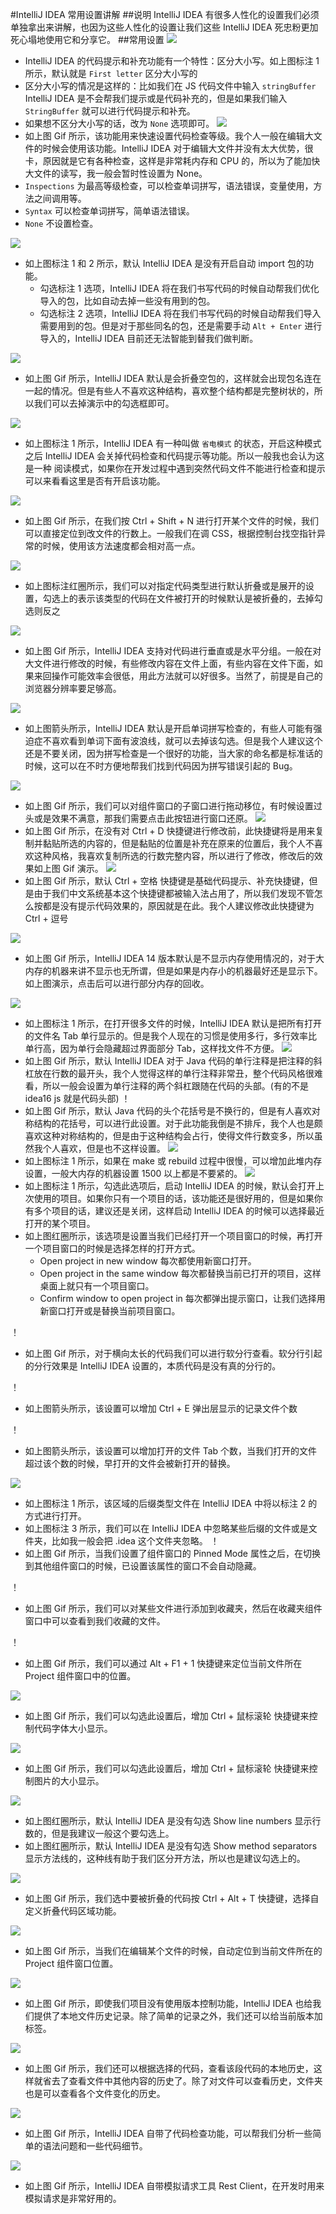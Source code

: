 #IntelliJ IDEA 常用设置讲解
##说明
IntelliJ IDEA 有很多人性化的设置我们必须单独拿出来讲解，也因为这些人性化的设置让我们这些 IntelliJ IDEA 死忠粉更加死心塌地使用它和分享它。
##常用设置
![][idea1]
*   IntelliJ IDEA 的代码提示和补充功能有一个特性：区分大小写。如上图标注 1 所示，默认就是 `First letter` 区分大小写的
*   区分大小写的情况是这样的：比如我们在 JS 代码文件中输入 `stringBuffer` IntelliJ IDEA 是不会帮我们提示或是代码补充的，但是如果我们输入 `StringBuffer` 就可以进行代码提示和补充。
*   如果想不区分大小写的话，改为 `None` 选项即可。
![][idea2]
* 如上图 Gif 所示，该功能用来快速设置代码检查等级。我个人一般在编辑大文件的时候会使用该功能。IntelliJ IDEA 对于编辑大文件并没有太大优势，很卡，原因就是它有各种检查，这样是非常耗内存和 CPU 的，所以为了能加快大文件的读写，我一般会暂时性设置为 None。
 * `Inspections` 为最高等级检查，可以检查单词拼写，语法错误，变量使用，方法之间调用等。
 * `Syntax` 可以检查单词拼写，简单语法错误。
 * `None` 不设置检查。

![][idea3]
* 如上图标注 1 和 2 所示，默认 IntelliJ IDEA 是没有开启自动 import 包的功能。 
  * 勾选标注 1 选项，IntelliJ IDEA 将在我们书写代码的时候自动帮我们优化导入的包，比如自动去掉一些没有用到的包。
  * 勾选标注 2 选项，IntelliJ IDEA 将在我们书写代码的时候自动帮我们导入需要用到的包。但是对于那些同名的包，还是需要手动 `Alt + Enter` 进行导入的，IntelliJ IDEA 目前还无法智能到替我们做判断。

![][idea5]
* 如上图 Gif 所示，IntelliJ IDEA 默认是会折叠空包的，这样就会出现包名连在一起的情况。但是有些人不喜欢这种结构，喜欢整个结构都是完整树状的，所以我们可以去掉演示中的勾选框即可。

![][idea6]
* 如上图标注 1 所示，IntelliJ IDEA 有一种叫做 `省电模式` 的状态，开启这种模式之后 IntelliJ IDEA 会关掉代码检查和代码提示等功能。所以一般我也会认为这是一种 阅读模式，如果你在开发过程中遇到突然代码文件不能进行检查和提示可以来看看这里是否有开启该功能。

![][idea7]
* 如上图 Gif 所示，在我们按 Ctrl + Shift + N 进行打开某个文件的时候，我们可以直接定位到改文件的行数上。一般我们在调 CSS，根据控制台找空指针异常的时候，使用该方法速度都会相对高一点。

![][idea8]
* 如上图标注红圈所示，我们可以对指定代码类型进行默认折叠或是展开的设置，勾选上的表示该类型的代码在文件被打开的时候默认是被折叠的，去掉勾选则反之

![][idea9]
* 如上图 Gif 所示，IntelliJ IDEA 支持对代码进行垂直或是水平分组。一般在对大文件进行修改的时候，有些修改内容在文件上面，有些内容在文件下面，如果来回操作可能效率会很低，用此方法就可以好很多。当然了，前提是自己的浏览器分辨率要足够高。

![][idea10]
* 如上图箭头所示，IntelliJ IDEA 默认是开启单词拼写检查的，有些人可能有强迫症不喜欢看到单词下面有波浪线，就可以去掉该勾选。但是我个人建议这个还是不要关闭，因为拼写检查是一个很好的功能，当大家的命名都是标准话的时候，这可以在不时方便地帮我们找到代码因为拼写错误引起的 Bug。

![][idea11]
* 如上图 Gif 所示，我们可以对组件窗口的子窗口进行拖动移位，有时候设置过头或是效果不满意，那我们需要点击此按钮进行窗口还原。
![][idea12]
* 如上图 Gif 所示，在没有对 Ctrl + D 快捷键进行修改前，此快捷键将是用来复制并黏贴所选的内容的，但是黏贴的位置是补充在原来的位置后，我个人不喜欢这种风格，我喜欢复制所选的行数完整内容，所以进行了修改，修改后的效果如上图 Gif 演示。
![][idea13]
* 如上图 Gif 所示，默认 Ctrl + 空格 快捷键是基础代码提示、补充快捷键，但是由于我们中文系统基本这个快捷键都被输入法占用了，所以我们发现不管怎么按都是没有提示代码效果的，原因就是在此。我个人建议修改此快捷键为 Ctrl + 逗号

![][idea14]
* 如上图 Gif 所示，IntelliJ IDEA 14 版本默认是不显示内存使用情况的，对于大内存的机器来讲不显示也无所谓，但是如果是内存小的机器最好还是显示下。如上图演示，点击后可以进行部分内存的回收。

![][idea15]
* 如上图标注 1 所示，在打开很多文件的时候，IntelliJ IDEA 默认是把所有打开的文件名 Tab 单行显示的。但是我个人现在的习惯是使用多行，多行效率比单行高，因为单行会隐藏超过界面部分 Tab，这样找文件不方便。
![][idea16]
* 如上图 Gif 所示，默认 IntelliJ IDEA 对于 Java 代码的单行注释是把注释的斜杠放在行数的最开头，我个人觉得这样的单行注释非常丑，整个代码风格很难看，所以一般会设置为单行注释的两个斜杠跟随在代码的头部。(有的不是idea16 js 就是代码头部)
！[][idea17]
* 如上图 Gif 所示，默认 Java 代码的头个花括号是不换行的，但是有人喜欢对称结构的花括号，可以进行此设置。对于此功能我倒是不排斥，我个人也是颇喜欢这种对称结构的，但是由于这种结构会占行，使得文件行数变多，所以虽然我个人喜欢，但是也不这样设置。
![][idea18]
* 如上图标注 1 所示，如果在 make 或 rebuild 过程中很慢，可以增加此堆内存设置，一般大内存的机器设置 1500 以上都是不要紧的。
![][idea19]
* 如上图标注 1 所示，勾选此选项后，启动 IntelliJ IDEA 的时候，默认会打开上次使用的项目。如果你只有一个项目的话，该功能还是很好用的，但是如果你有多个项目的话，建议还是关闭，这样启动 IntelliJ IDEA 的时候可以选择最近打开的某个项目。
* 如上图红圈所示，该选项是设置当我们已经打开一个项目窗口的时候，再打开一个项目窗口的时候是选择怎样的打开方式。
   * Open project in new window 每次都使用新窗口打开。
   * Open project in the same window 每次都替换当前已打开的项目，这样桌面上就只有一个项目窗口。
   * Confirm window to open project in 每次都弹出提示窗口，让我们选择用新窗口打开或是替换当前项目窗口。

！[][idea20]
 * 如上图 Gif 所示，对于横向太长的代码我们可以进行软分行查看。软分行引起的分行效果是 IntelliJ IDEA 设置的，本质代码是没有真的分行的。
 
！[][idea21]
 * 如上图箭头所示，该设置可以增加 Ctrl + E 弹出层显示的记录文件个数
 
！[][idea22]
 * 如上图箭头所示，该设置可以增加打开的文件 Tab 个数，当我们打开的文件超过该个数的时候，早打开的文件会被新打开的替换。
 
![][idea23]
 * 如上图标注 1 所示，该区域的后缀类型文件在 IntelliJ IDEA 中将以标注 2 的方式进行打开。
 * 如上图标注 3 所示，我们可以在 IntelliJ IDEA 中忽略某些后缀的文件或是文件夹，比如我一般会把 .idea 这个文件夹忽略。
！[][idea24]
 * 如上图 Gif 所示，当我们设置了组件窗口的 Pinned Mode 属性之后，在切换到其他组件窗口的时候，已设置该属性的窗口不会自动隐藏。
 
！[][idea25]
 * 如上图 Gif 所示，我们可以对某些文件进行添加到收藏夹，然后在收藏夹组件窗口中可以查看到我们收藏的文件。
 
！[][idea26]
 * 如上图 Gif 所示，我们可以通过 Alt + F1 + 1 快捷键来定位当前文件所在 Project 组件窗口中的位置。
 
![][idea27]
 * 如上图 Gif 所示，我们可以勾选此设置后，增加 Ctrl + 鼠标滚轮 快捷键来控制代码字体大小显示。
 
![][idea28]
 * 如上图 Gif 所示，我们可以勾选此设置后，增加 Ctrl + 鼠标滚轮 快捷键来控制图片的大小显示。
 
![][idea29]
 * 如上图红圈所示，默认 IntelliJ IDEA 是没有勾选 Show line numbers 显示行数的，但是我建议一般这个要勾选上。
 * 如上图红圈所示，默认 IntelliJ IDEA 是没有勾选 Show method separators 显示方法线的，这种线有助于我们区分开方法，所以也是建议勾选上的。
 
![][idea30]
 * 如上图 Gif 所示，我们选中要被折叠的代码按 Ctrl + Alt + T 快捷键，选择自定义折叠代码区域功能。
 
![][idea31]
 * 如上图 Gif 所示，当我们在编辑某个文件的时候，自动定位到当前文件所在的 Project 组件窗口位置。
 
![][idea32]
 * 如上图 Gif 所示，即使我们项目没有使用版本控制功能，IntelliJ IDEA 也给我们提供了本地文件历史记录。除了简单的记录之外，我们还可以给当前版本加标签。
 
![][idea33]
 * 如上图 Gif 所示，我们还可以根据选择的代码，查看该段代码的本地历史，这样就省去了查看文件中其他内容的历史了。除了对文件可以查看历史，文件夹也是可以查看各个文件变化的历史。
 
![][idea34]
 * 如上图 Gif 所示，IntelliJ IDEA 自带了代码检查功能，可以帮我们分析一些简单的语法问题和一些代码细节。
 
![][idea35]
 * 如上图 Gif 所示，IntelliJ IDEA 自带模拟请求工具 Rest Client，在开发时用来模拟请求是非常好用的。

[idea1]:https://github.com/DIST-XDATA/Library/blob/master/Others/img/1.jpg
[idea2]:https://github.com/DIST-XDATA/Library/blob/master/Others/img/2.gif
[idea3]:https://github.com/DIST-XDATA/Library/blob/master/Others/img/3.jpg
[idea4]:https://github.com/DIST-XDATA/Library/blob/master/Others/img/4.jpg
[idea5]:https://github.com/DIST-XDATA/Library/blob/master/Others/img/5.gif
[idea6]:https://github.com/DIST-XDATA/Library/blob/master/Others/img/6.jpg
[idea7]:https://github.com/DIST-XDATA/Library/blob/master/Others/img/7.gif
[idea8]:https://github.com/DIST-XDATA/Library/blob/master/Others/img/8.jpg
[idea9]:https://github.com/DIST-XDATA/Library/blob/master/Others/img/9.gif
[idea10]:https://github.com/DIST-XDATA/Library/blob/master/Others/img/10.jpg
[idea11]:https://github.com/DIST-XDATA/Library/blob/master/Others/img/11.gif
[idea12]:https://github.com/DIST-XDATA/Library/blob/master/Others/img/12.gif
[idea13]:https://github.com/DIST-XDATA/Library/blob/master/Others/img/13.gif
[idea14]:https://github.com/DIST-XDATA/Library/blob/master/Others/img/14.gif
[idea15]:https://github.com/DIST-XDATA/Library/blob/master/Others/img/15.jpg
[idea16]:https://github.com/DIST-XDATA/Library/blob/master/Others/img/16.gif
[idea17]:https://github.com/DIST-XDATA/Library/blob/master/Others/img/17.gif
[idea18]:https://github.com/DIST-XDATA/Library/blob/master/Others/img/18.jpg
[idea19]:https://github.com/DIST-XDATA/Library/blob/master/Others/img/19.jpg
[idea20]:https://github.com/DIST-XDATA/Library/blob/master/Others/img/20.gif
[idea21]:https://github.com/DIST-XDATA/Library/blob/master/Others/img/21.jpg
[idea22]:https://github.com/DIST-XDATA/Library/blob/master/Others/img/22.jpg
[idea23]:https://github.com/DIST-XDATA/Library/blob/master/Others/img/23.jpg
[idea24]:https://github.com/DIST-XDATA/Library/blob/master/Others/img/24.gif
[idea25]:https://github.com/DIST-XDATA/Library/blob/master/Others/img/25.gif
[idea26]:https://github.com/DIST-XDATA/Library/blob/master/Others/img/26.gif
[idea27]:https://github.com/DIST-XDATA/Library/blob/master/Others/img/27.gif
[idea28]:https://github.com/DIST-XDATA/Library/blob/master/Others/img/28.gif
[idea29]:https://github.com/DIST-XDATA/Library/blob/master/Others/img/29.jpg
[idea30]:https://github.com/DIST-XDATA/Library/blob/master/Others/img/30.gif
[idea31]:https://github.com/DIST-XDATA/Library/blob/master/Others/img/31.gif
[idea32]:https://github.com/DIST-XDATA/Library/blob/master/Others/img/32.gif
[idea33]:https://github.com/DIST-XDATA/Library/blob/master/Others/img/33.gif
[idea34]:https://github.com/DIST-XDATA/Library/blob/master/Others/img/34.gif
[idea35]:https://github.com/DIST-XDATA/Library/blob/master/Others/img/35.gif

